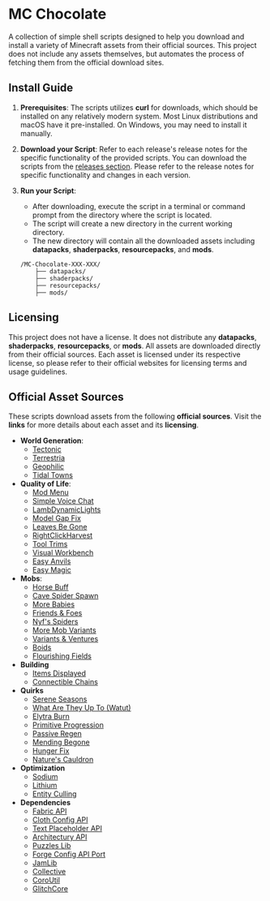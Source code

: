 # MC Chocolate
A collection of simple <!---batch/-->shell scripts designed to help you download and install a variety of Minecraft assets from their official sources.
This project does not include any assets themselves, but automates the process of fetching them from the official download sites.

## Install Guide
1. **Prerequisites**:
   The scripts utilizes **curl** for downloads, which should be installed on any relatively modern system.
   Most Linux distributions and macOS have it pre-installed. On Windows, you may need to install it manually.

2. **Download your Script**:
   Refer to each release's release notes for the specific functionality of the provided scripts.
   You can download the scripts from the [releases section](https://github.com/q4niel/MC-Chocolate/releases).
   Please refer to the release notes for specific functionality and changes in each version.

3. **Run your Script**:
    - After downloading, execute the script in a terminal or command prompt from the directory where the script is located.
    - The script will create a new directory in the current working directory.
    - The new directory will contain all the downloaded assets including **datapacks**, **shaderpacks**, **resourcepacks**, and **mods**.
    ```
    /MC-Chocolate-XXX-XXX/
        ├── datapacks/
        ├── shaderpacks/
        ├── resourcepacks/
        ├── mods/
    ```

## Licensing
This project does not have a license.
It does not distribute any **datapacks**, **shaderpacks**, **resourcepacks**, or **mods**.
All assets are downloaded directly from their official sources.
Each asset is licensed under its respective license, so please refer to their official websites for licensing terms and usage guidelines.

## Official Asset Sources
These scripts download assets from the following **official sources**. Visit the **links** for more details about each asset and its **licensing**.
- **World Generation**:
    - [Tectonic](https://modrinth.com/datapack/tectonic/version/aLQ1otmd)
    - [Terrestria](https://modrinth.com/mod/terrestria/version/7.0.1)
    - [Geophilic](https://modrinth.com/datapack/geophilic/version/3.1.4)
    - [Tidal Towns](https://modrinth.com/datapack/tidal-towns/version/lMvNx9a5)
- **Quality of Life**:
    - [Mod Menu](https://modrinth.com/mod/modmenu/version/11.0.3)
    - [Simple Voice Chat](https://modrinth.com/plugin/simple-voice-chat/version/fabric-1.21.1-2.5.26)
    - [LambDynamicLights](https://modrinth.com/mod/lambdynamiclights/version/3.1.3+1.21.1)
    - [Model Gap Fix](https://modrinth.com/mod/modelfix/version/1.21-1.6)
    - [Leaves Be Gone](https://modrinth.com/mod/leaves-be-gone/version/v21.0.0-1.21-Fabric)
    - [RightClickHarvest](https://modrinth.com/mod/rightclickharvest/version/4R1YFTOu)
    - [Tool Trims](https://modrinth.com/datapack/tool-trims/version/2.2.2)
    - [Visual Workbench](https://modrinth.com/mod/visual-workbench/version/v21.0.5-1.21-Fabric)
    - [Easy Anvils](https://modrinth.com/mod/easy-anvils/version/v21.0.5-1.21-Fabric)
    - [Easy Magic](https://modrinth.com/mod/easy-magic/version/v21.0.4-1.21-Fabric)
- **Mobs**:
    - [Horse Buff](https://modrinth.com/mod/horsebuff/version/2.1.8)
    - [Cave Spider Spawn](https://modrinth.com/mod/cave-spider-spawn/version/1.21.1-1.2-fabric+forge+neo)
    - [More Babies](https://modrinth.com/mod/more-babies/version/2.0.0-1.21-fabric)
    - [Friends & Foes](https://modrinth.com/mod/friends-and-foes/version/fabric-mc1.21.1-3.0.6)
    - [Nyf's Spiders](https://modrinth.com/mod/nyfs-spiders/version/XrZVRpEA)
    - [More Mob Variants](https://modrinth.com/mod/more-mob-variants/version/1.3.1.1)
    - [Variants & Ventures](https://modrinth.com/mod/variants-and-ventures/version/fabric-mc1.21.1-1.0.6)
    - [Boids](https://modrinth.com/mod/boids/version/1.2.3)
    - [Flourishing Fields](https://github.com/q4niel/Flourishing-Fields/releases/tag/0.2.1)
- **Building**
    - [Items Displayed](https://modrinth.com/mod/items-displayed/version/1.3-1.21)
    - [Connectible Chains](https://modrinth.com/mod/connectiblechains/version/2.4.2+1.21.1)
- **Quirks**
    - [Serene Seasons](https://modrinth.com/mod/serene-seasons/version/q8BN28TQ)
    - [What Are They Up To (Watut)](https://modrinth.com/mod/what-are-they-up-to/version/1.21.0-1.1.3)
    - [Elytra Burn](https://github.com/q4niel/Elytra-Burn/releases/tag/0.0.1)
    - [Primitive Progression](https://github.com/q4niel/Primitive-Progression/releases/tag/0.4.0)
    - [Passive Regen](https://github.com/q4niel/Passive-Regen/releases/tag/0.0.1)
    - [Mending Begone](https://github.com/q4niel/Mending-Begone/releases/tag/0.1.1)
    - [Hunger Fix](https://github.com/q4niel/Hunger-Fix/releases/tag/0.1.0)
    - [Nature's Cauldron](https://github.com/q4niel/Natures-Cauldron/releases/tag/0.2.0)
- **Optimization**
    - [Sodium](https://modrinth.com/mod/sodium/version/mc1.21-0.5.9)
    - [Lithium](https://modrinth.com/mod/lithium/version/mc1.21-0.13.1)
    - [Entity Culling](https://modrinth.com/mod/entityculling/version/MQuJQtw8)
- **Dependencies**
    - [Fabric API](https://modrinth.com/mod/fabric-api/version/0.102.0+1.21)
    - [Cloth Config API](https://modrinth.com/mod/cloth-config/version/15.0.140+fabric)
    - [Text Placeholder API](https://modrinth.com/mod/placeholder-api/version/2.4.1+1.21)
    - [Architectury API](https://modrinth.com/mod/architectury-api/version/13.0.8+fabric)
    - [Puzzles Lib](https://modrinth.com/mod/puzzles-lib/version/v21.0.28-1.21-Fabric)
    - [Forge Config API Port](https://modrinth.com/mod/forge-config-api-port/version/v21.0.8-1.21-Fabric)
    - [JamLib](https://modrinth.com/mod/jamlib/version/GuJVwwK1)
    - [Collective](https://modrinth.com/mod/collective/version/1.21.1-7.87-fabric+forge+neo)
    - [CoroUtil](https://modrinth.com/mod/coroutil/version/1.21.0-1.3.7)
    - [GlitchCore](https://modrinth.com/mod/glitchcore/version/2zGz6n4Q)